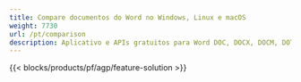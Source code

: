 ```yaml
---
title: Compare documentos do Word no Windows, Linux e macOS 
weight: 7730
url: /pt/comparison
description: Aplicativo e APIs gratuitos para Word DOC, DOCX, DOCM, DOTM, RTF, DOT e ODT Comparação
---
```


{{< blocks/products/pf/agp/feature-solution >}} 

